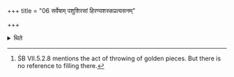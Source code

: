 +++
title = "06 सर्वेषाम् पशुशिरसां हिरण्यशस्कप्रत्यसनम्"

+++

<details><summary>थिते</summary>

6. The Vājasaneyins think that the act of throwing[^1] golden pieces and the act of filling should be done in connection with all the animal-heads.  

[^1]: ŚB VII.5.2.8 mentions the act of throwing of golden pieces. But there is no reference to filling there. 
</details>
